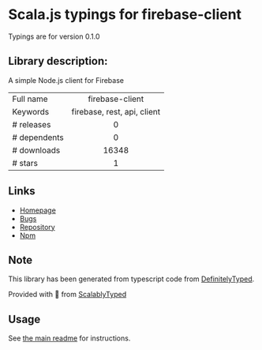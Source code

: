 
# Scala.js typings for firebase-client

Typings are for version 0.1.0

## Library description:
A simple Node.js client for Firebase

|                    |                 |
| ------------------ | :-------------: |
| Full name          | firebase-client |
| Keywords           | firebase, rest, api, client |
| # releases         | 0 |
| # dependents       | 0 |
| # downloads        | 16348 |
| # stars            | 1 |

## Links
- [Homepage](https://github.com/jpstevens/firebase-client)
- [Bugs](https://github.com/jpstevens/firebase-client/issues)
- [Repository](https://github.com/jpstevens/firebase-client)
- [Npm](https://www.npmjs.com/package/firebase-client)
    


## Note
This library has been generated from typescript code from [DefinitelyTyped](https://definitelytyped.org).

Provided with :purple_heart: from [ScalablyTyped](https://github.com/oyvindberg/ScalablyTyped)

## Usage
See [the main readme](../../readme.md) for instructions.


